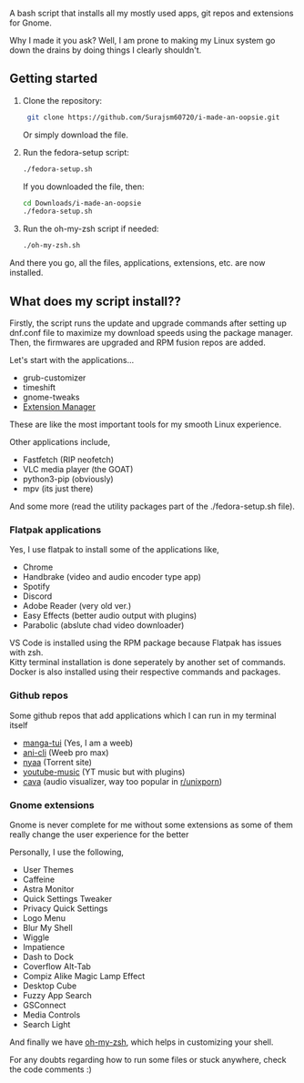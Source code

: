 A bash script that installs all my mostly used apps, git repos and extensions for Gnome.

Why I made it you ask? Well, I am prone to making my Linux system go down the drains by doing things I clearly shouldn't. 

## Getting started


1. Clone the repository:
   ```bash
    git clone https://github.com/Surajsm60720/i-made-an-oopsie.git
   ```
   Or simply download the file.

2. Run the fedora-setup script:
   ```bash
   ./fedora-setup.sh
   ```
   If you downloaded the file, then:
   ```bash
   cd Downloads/i-made-an-oopsie
   ./fedora-setup.sh
   ```

3. Run the oh-my-zsh script if needed:
   ```bash
   ./oh-my-zsh.sh
   ```

And there you go, all the files, applications, extensions, etc. are now installed.

## What does my script install??

Firstly, the script runs the update and upgrade commands after setting up dnf.conf file to maximize my download speeds using the package manager.
Then, the firmwares are upgraded and RPM fusion repos are added.

Let's start with the applications...

- grub-customizer
- timeshift 
- gnome-tweaks 
- [Extension Manager](https://github.com/mjakeman/extension-manager)

These are like the most important tools for my smooth Linux experience.

Other applications include, 

- Fastfetch (RIP neofetch)
- VLC media player (the GOAT)
- python3-pip (obviously)
- mpv (its just there)

And some more (read the utility packages part of the ./fedora-setup.sh file).

### Flatpak applications 

Yes, I use flatpak to install some of the applications like, 

- Chrome
- Handbrake (video and audio encoder type app)
- Spotify
- Discord
- Adobe Reader (very old ver.)
- Easy Effects (better audio output with plugins)
- Parabolic (abslute chad video downloader)

VS Code is installed using the RPM package because Flatpak has issues with zsh.<br>
Kitty terminal installation is done seperately by another set of commands.<br>
Docker is also installed using their respective commands and packages.

### Github repos 

Some github repos that add applications which I can run in my terminal itself

- [manga-tui](https://github.com/josueBarretogit/manga-tui) (Yes, I am a weeb) 
- [ani-cli](https://github.com/pystardust/ani-cli) (Weeb pro max)
- [nyaa](https://github.com/Beastwick18/nyaa) (Torrent site)
- [youtube-music](https://github.com/th-ch/youtube-music) (YT music but with plugins)
- [cava](https://github.com/karlstav/cava) (audio visualizer, way too popular in [r/unixporn](https://www.reddit.com/r/unixporn/?rdt=33730))

### Gnome extensions 

Gnome is never complete for me without some extensions as some of them really change the user experience for the better

Personally, I use the following, 

- User Themes
- Caffeine
- Astra Monitor
- Quick Settings Tweaker
- Privacy Quick Settings
- Logo Menu
- Blur My Shell
- Wiggle
- Impatience
- Dash to Dock
- Coverflow Alt-Tab
- Compiz Alike Magic Lamp Effect
- Desktop Cube
- Fuzzy App Search
- GSConnect
- Media Controls
- Search Light

And finally we have [oh-my-zsh](https://github.com/ohmyzsh/ohmyzsh), which helps in customizing your shell. 

For any doubts regarding how to run some files or stuck anywhere, check the code comments :)